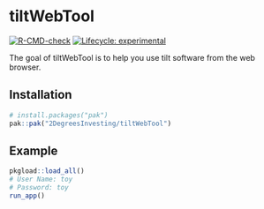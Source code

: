 
<!-- README.md is generated from README.Rmd. Please edit that file -->

# tiltWebTool

<!-- badges: start -->

[![R-CMD-check](https://github.com/2DegreesInvesting/tiltWebTool/actions/workflows/R-CMD-check.yaml/badge.svg)](https://github.com/2DegreesInvesting/tiltWebTool/actions/workflows/R-CMD-check.yaml)
[![Lifecycle:
experimental](https://img.shields.io/badge/lifecycle-experimental-orange.svg)](https://lifecycle.r-lib.org/articles/stages.html#experimental)
<!-- badges: end -->

The goal of tiltWebTool is to help you use tilt software from the web
browser.

## Installation

``` r
# install.packages("pak")
pak::pak("2DegreesInvesting/tiltWebTool")
```

## Example

``` r
pkgload::load_all()
# User Name: toy
# Password: toy
run_app()
```
